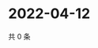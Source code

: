 # 2022-04-12

共 0 条

<!-- BEGIN WEIBO -->
<!-- 最后更新时间 Tue Apr 12 2022 03:13:05 GMT+0800 (China Standard Time) -->

<!-- END WEIBO -->
